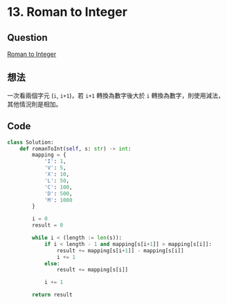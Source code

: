 # 13. Roman to Integer

## Question

[Roman to Integer](https://leetcode.com/problems/roman-to-integer/)

## 想法

一次看兩個字元 (`i`, `i+1`)，若 `i+1` 轉換為數字後大於 `i` 轉換為數字，則使用減法，其他情況則是相加。

## Code

```python
class Solution:
    def romanToInt(self, s: str) -> int:
        mapping = {
            'I': 1,
            'V': 5,
            'X': 10,
            'L': 50,
            'C': 100,
            'D': 500,
            'M': 1000
        }

        i = 0
        result = 0

        while i < (length := len(s)):
            if i < length - 1 and mapping[s[i+1]] > mapping[s[i]]:
                result += mapping[s[i+1]] - mapping[s[i]]
                i += 1
            else:
                result += mapping[s[i]]

            i += 1

        return result
```
